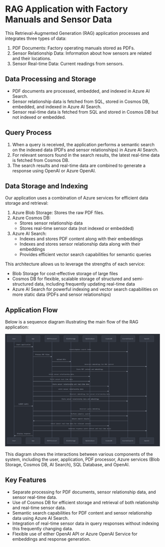 # RAG Application with Factory Manuals and Sensor Data

This Retrieval-Augmented Generation (RAG) application processes and integrates three types of data:

1. PDF Documents: Factory operating manuals stored as PDFs.
2. Sensor Relationship Data: Information about how sensors are related and their locations.
3. Sensor Real-time Data: Current readings from sensors.

## Data Processing and Storage

- PDF documents are processed, embedded, and indexed in Azure AI Search.
- Sensor relationship data is fetched from SQL, stored in Cosmos DB, embedded, and indexed in Azure AI Search.
- Sensor real-time data is fetched from SQL and stored in Cosmos DB but not indexed or embedded.

## Query Process

1. When a query is received, the application performs a semantic search on the indexed data (PDFs and sensor relationships) in Azure AI Search.
2. For relevant sensors found in the search results, the latest real-time data is fetched from Cosmos DB.
3. The search results and real-time data are combined to generate a response using OpenAI or Azure OpenAI.

## Data Storage and Indexing

Our application uses a combination of Azure services for efficient data storage and retrieval:

1. Azure Blob Storage: Stores the raw PDF files.
2. Azure Cosmos DB: 
   - Stores sensor relationship data
   - Stores real-time sensor data (not indexed or embedded)
3. Azure AI Search: 
   - Indexes and stores PDF content along with their embeddings
   - Indexes and stores sensor relationship data along with their embeddings
   - Provides efficient vector search capabilities for semantic queries

This architecture allows us to leverage the strengths of each service:
- Blob Storage for cost-effective storage of large files
- Cosmos DB for flexible, scalable storage of structured and semi-structured data, including frequently updating real-time data
- Azure AI Search for powerful indexing and vector search capabilities on more static data (PDFs and sensor relationships)

## Application Flow

Below is a sequence diagram illustrating the main flow of the RAG application:

![RAG Application Sequence Diagram](sequence-diagram.PNG)

This diagram shows the interactions between various components of the system, including the user, application, PDF processor, Azure services (Blob Storage, Cosmos DB, AI Search), SQL Database, and OpenAI.

## Key Features

- Separate processing for PDF documents, sensor relationship data, and sensor real-time data.
- Use of Cosmos DB for efficient storage and retrieval of both relationship and real-time sensor data.
- Semantic search capabilities for PDF content and sensor relationship data using Azure AI Search.
- Integration of real-time sensor data in query responses without indexing this frequently changing data.
- Flexible use of either OpenAI API or Azure OpenAI Service for embeddings and response generation.

